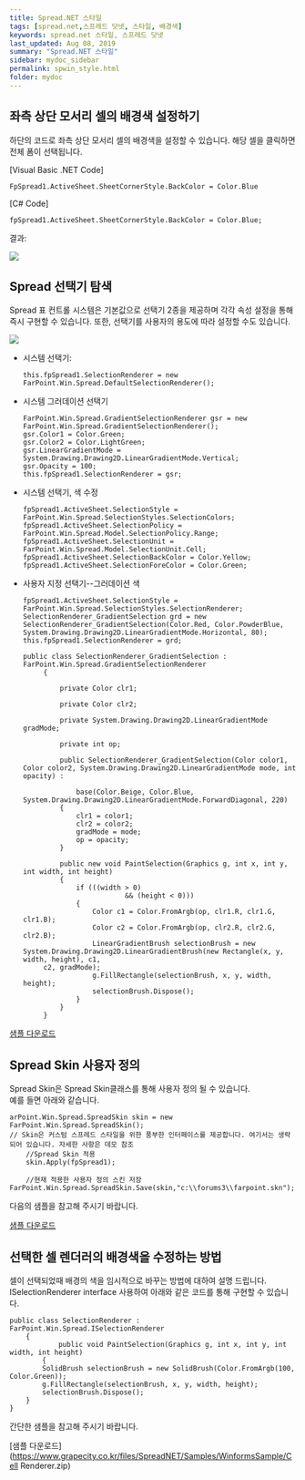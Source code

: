 ```yaml
---
title: Spread.NET 스타일
tags: [spread.net,스프레드 닷넷, 스타일, 배경색]
keywords: spread.net 스타일, 스프레드 닷넷
last_updated: Aug 08, 2019
summary: "Spread.NET 스타일"
sidebar: mydoc_sidebar
permalink: spwin_style.html
folder: mydoc
---
```



## 좌측 상단 모서리 셀의 배경색 설정하기

하단의 코드로 좌측 상단 모서리 셀의 배경색을 설정할 수 있습니다. 해당 셀을 클릭하면 전체 폼이 선택됩니다.

  

[Visual Basic .NET Code]

```
FpSpread1.ActiveSheet.SheetCornerStyle.BackColor = Color.Blue
```

  

[C# Code]

```
fpSpread1.ActiveSheet.SheetCornerStyle.BackColor = Color.Blue;
```

결과:

![](https://www.grapecity.co.kr/images/training/spread/tc_winforms2-1-1.png)

## Spread 선택기 탐색

Spread 표 컨트롤 시스템은 기본값으로 선택기 2종을 제공하며 각각 속성 설정을 통해 즉시 구현할 수 있습니다. 또한, 선택기를 사용자의 용도에 따라 설정할 수도 있습니다.

![](https://www.grapecity.co.kr/images/training/spread/tc_winforms2-2-1.gif)

  

-   시스템 선택기:  
    
    ```
    this.fpSpread1.SelectionRenderer = new FarPoint.Win.Spread.DefaultSelectionRenderer();
    ```
    
-   시스템 그러데이션 선택기  
    
    ```
    FarPoint.Win.Spread.GradientSelectionRenderer gsr = new FarPoint.Win.Spread.GradientSelectionRenderer();
    gsr.Color1 = Color.Green;
    gsr.Color2 = Color.LightGreen;
    gsr.LinearGradientMode = System.Drawing.Drawing2D.LinearGradientMode.Vertical;
    gsr.Opacity = 100;
    this.fpSpread1.SelectionRenderer = gsr;
    ```
    
-   시스템 선택기, 색 수정  
    
    ```
    fpSpread1.ActiveSheet.SelectionStyle = FarPoint.Win.Spread.SelectionStyles.SelectionColors;
    fpSpread1.ActiveSheet.SelectionPolicy = FarPoint.Win.Spread.Model.SelectionPolicy.Range;
    fpSpread1.ActiveSheet.SelectionUnit = FarPoint.Win.Spread.Model.SelectionUnit.Cell;
    fpSpread1.ActiveSheet.SelectionBackColor = Color.Yellow;
    fpSpread1.ActiveSheet.SelectionForeColor = Color.Green;
    
    ```
    
-   사용자 지정 선택기--그러데이션 색  
    
    ```
    fpSpread1.ActiveSheet.SelectionStyle = FarPoint.Win.Spread.SelectionStyles.SelectionRenderer;
    SelectionRenderer_GradientSelection grd = new SelectionRenderer_GradientSelection(Color.Red, Color.PowderBlue, System.Drawing.Drawing2D.LinearGradientMode.Horizontal, 80);
    this.fpSpread1.SelectionRenderer = grd;  
                      
    public class SelectionRenderer_GradientSelection : FarPoint.Win.Spread.GradientSelectionRenderer
         {
     
             private Color clr1;
     
             private Color clr2;
     
             private System.Drawing.Drawing2D.LinearGradientMode gradMode;
     
             private int op;
     
             public SelectionRenderer_GradientSelection(Color color1, Color color2, System.Drawing.Drawing2D.LinearGradientMode mode, int opacity) :
     
                 base(Color.Beige, Color.Blue, System.Drawing.Drawing2D.LinearGradientMode.ForwardDiagonal, 220)
             {
                 clr1 = color1;
                 clr2 = color2;
                 gradMode = mode;
                 op = opacity;
             }
     
             public new void PaintSelection(Graphics g, int x, int y, int width, int height)
             {
                 if (((width > 0)
                             && (height < 0)))
                 {
                     Color c1 = Color.FromArgb(op, clr1.R, clr1.G, clr1.B);
                     Color c2 = Color.FromArgb(op, clr2.R, clr2.G, clr2.B);
                     LinearGradientBrush selectionBrush = new System.Drawing.Drawing2D.LinearGradientBrush(new Rectangle(x, y, width, height), c1,
         c2, gradMode);
                     g.FillRectangle(selectionBrush, x, y, width, height);
                     selectionBrush.Dispose();
                 }
             }
         }
    
    ```
    

[샘플 다운로드](https://www.grapecity.co.kr/files/SpreadNET/Samples/WinformsSample/2-2.SpreadSelection.zip)

## Spread Skin 사용자 정의

Spread Skin은 Spread Skin클래스를 통해 사용자 정의 될 수 있습니다.  
예를 들면 아래와 같습니다.

  

```
arPoint.Win.Spread.SpreadSkin skin = new FarPoint.Win.Spread.SpreadSkin();
// Skin은 커스텀 스프레드 스타일을 위한 풍부한 인터페이스를 제공합니다. 여기서는 생략되어 있습니다. 자세한 사항은 데모 참조
    //Spread Skin 적용
    skin.Apply(fpSpread1);

    //현재 적용한 사용자 정의 스킨 저장
FarPoint.Win.Spread.SpreadSkin.Save(skin,"c:\\forums3\\farpoint.skn");

```

다음의 샘플을 참고해 주시기 바랍니다.

  

[샘플 다운로드](https://www.grapecity.co.kr/files/SpreadNET/Samples/WinformsSample/custom_skin.zip)

## 선택한 셀 렌더러의 배경색을 수정하는 방법

셀이 선택되었때 배경의 색을 임시적으로 바꾸는 방법에 대하여 설명 드립니다. ISelectionRenderer interface 사용하여 아래와 같은 코드를 통해 구현할 수 있습니다.

  

```
public class SelectionRenderer : FarPoint.Win.Spread.ISelectionRenderer
	{
			public void PaintSelection(Graphics g, int x, int y, int width, int height)
		{
		SolidBrush selectionBrush = new SolidBrush(Color.FromArgb(100, Color.Green));
		g.FillRectangle(selectionBrush, x, y, width, height);
		selectionBrush.Dispose();
	}
}

```

간단한 샘플을 참고해 주시기 바랍니다.


[샘플 다운로드](https://www.grapecity.co.kr/files/SpreadNET/Samples/WinformsSample/Cell Renderer.zip)